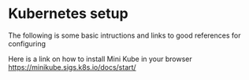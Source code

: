 # Kubernetes setup
The following is some basic intructions and links to good references for configuring 

Here is a link on how to install Mini Kube in your browser
https://minikube.sigs.k8s.io/docs/start/
